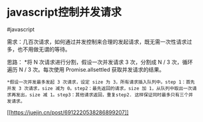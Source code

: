 # javascript控制并发请求

#javascript

需求：几百次请求，如何通过并发控制来合理的发起请求，既无需一次性请求过多，也不用做无谓的等待。

思路：
	*将 N 次请求进行分割，假设一次并发请求 3 次，分割成 N / 3 次，循环遍历 N / 3 次。每次使用 Promise.allsettled 获取并发请求的结果。

	*假设一次并发最多发起 3 次请求，设定 size 为 3，所有请求插入队列中。step 1：首先并发 3 次请求，size 减为 0。step2：最先返回的请求，size 加 1，从队列中取出一次请求再发出，size 减 1。step3：其他请求返回，重复step2. 这样保证同时最多只有三个并发请求。


[[https://juejin.cn/post/6912220538286899207]]
